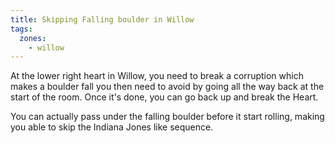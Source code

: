 ```yaml
---
title: Skipping Falling boulder in Willow
tags:
  zones:
    - willow
---
```


At the lower right heart in Willow, you need to break a corruption which makes a boulder fall you then need to avoid by going all the way back at the start of the room. Once it's done, you can go back up and break the Heart.

You can actually pass under the falling boulder before it start rolling, making you able to skip the Indiana Jones like sequence. 

<youtube-video id="Ls09YWH7AG8"></youtube-video>